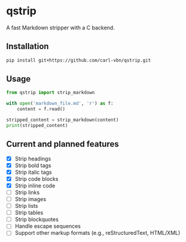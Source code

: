 # qstrip

A fast Markdown stripper with a C backend.

## Installation

```bash
pip install git+https://github.com/carl-vbn/qstrip.git
```

## Usage

```python
from qstrip import strip_markdown

with open('markdown_file.md', 'r') as f:
    content = f.read()

stripped_content = strip_markdown(content)
print(stripped_content)
```

## Current and planned features
- [x] Strip headings
- [x] Strip bold tags
- [x] Strip italic tags
- [x] Strip code blocks
- [x] Strip inline code
- [ ] Strip links
- [ ] Strip images
- [ ] Strip lists
- [ ] Strip tables
- [ ] Strip blockquotes
- [ ] Handle escape sequences
- [ ] Support other markup formats (e.g., reStructuredText, HTML/XML)